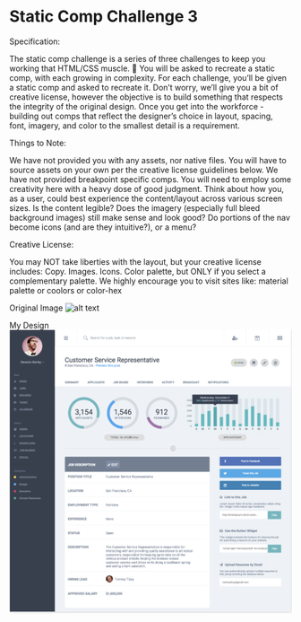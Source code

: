 # Static Comp Challenge 3
Specification:

The static comp challenge is a series of three challenges to keep you working that HTML/CSS muscle. :muscle: You will be asked to recreate a static comp, with each growing in complexity. For each challenge, you’ll be given a static comp and asked to recreate it. Don’t worry, we’ll give you a bit of creative license, however the objective is to build something that respects the integrity of the original design. Once you get into the workforce - building out comps that reflect the designer’s choice in layout, spacing, font, imagery, and color to the smallest detail is a requirement.

Things to Note:

We have not provided you with any assets, nor native files. You will have to source assets on your own per the creative license guidelines below.
We have not provided breakpoint specific comps. You will need to employ some creativity here with a heavy dose of good judgment. Think about how you, as a user, could best experience the content/layout across various screen sizes. Is the content legible? Does the imagery (especially full bleed background images) still make sense and look good? Do portions of the nav become icons (and are they intuitive?), or a menu?

Creative License:

You may NOT take liberties with the layout, but your creative license includes:
Copy.
Images.
Icons.
Color palette, but ONLY if you select a complementary palette. We highly encourage you to visit sites like: material palette or coolors or color-hex

Original Image
![alt text](https://github.com/jaredeklin/je-comp-challenge-3/blob/master/images/original-screen-sho.png "Original Design")


My Design
![alt Text](https://github.com/jaredeklin/je-comp-challenge-3/blob/master/images/my-version.png "My design") 